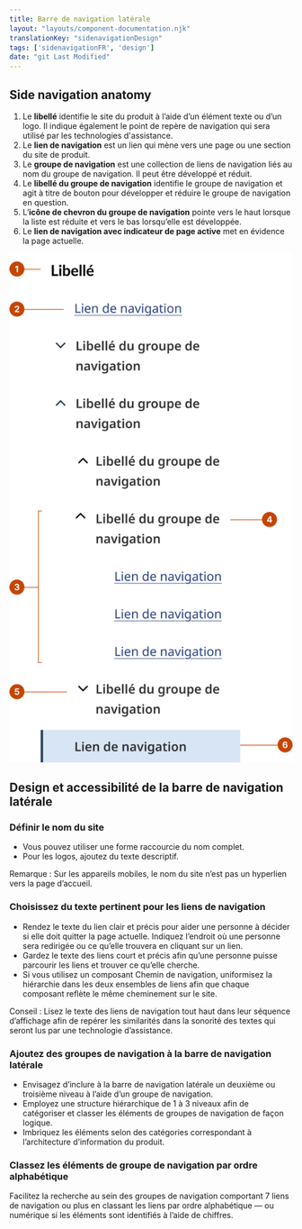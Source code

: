 ```yaml
---
title: Barre de navigation latérale
layout: "layouts/component-documentation.njk"
translationKey: "sidenavigationDesign"
tags: ['sidenavigationFR', 'design']
date: "git Last Modified"
---
```


## Side navigation anatomy

<ol class="anatomy-list">
  <li>Le <strong>libellé</strong> identifie le site du produit à l’aide d’un élément texte ou d’un logo. Il indique également le point de repère de navigation qui sera utilisé par les technologies d'assistance.</li>
  <li>Le <strong>lien de navigation</strong> est un lien qui mène vers une page ou une section du site de produit.</li>
  <li>Le <strong>groupe de navigation</strong> est une collection de liens de navigation liés au nom du groupe de navigation. Il peut être développé et réduit.</li>
  <li>Le <strong>libellé du groupe de navigation</strong> identifie le groupe de navigation et agit à titre de bouton pour développer et réduire le groupe de navigation en question.</li>
  <li>L’<strong>icône de chevron du groupe de navigation</strong> pointe vers le haut lorsque la liste est réduite et vers le bas lorsqu’elle est développée.</li>
  <li>Le <strong>lien de navigation avec indicateur de page active</strong> met en évidence la page actuelle.</li>
</ol>

<img class="b-sm b-default p-400" src="/images/fr/components/anatomy/gcds-side-nav-anatomy.svg" alt="L'anatomie du composant barre de navigation latérale identifiant le libellé, le lien de navigation, le groupe de navigation, le libellé du groupe de navigation, l'icône de chevron du groupe de navigation, le lien de navigation avec indicateur de page active."/>

## Design et accessibilité de la barre de navigation latérale

### Définir le nom du site

- Vous pouvez utiliser une forme raccourcie du nom complet.
- Pour les logos, ajoutez du texte descriptif.

Remarque : Sur les appareils mobiles, le nom du site n’est pas un hyperlien vers la page d’accueil.

### Choisissez du texte pertinent pour les liens de navigation

- Rendez le texte du lien clair et précis pour aider une personne à décider si elle doit quitter la page actuelle. Indiquez l’endroit où une personne sera redirigée ou ce qu’elle trouvera en cliquant sur un lien.
- Gardez le texte des liens court et précis afin qu’une personne puisse parcourir les liens et trouver ce qu’elle cherche.
- Si vous utilisez un composant Chemin de navigation, uniformisez la hiérarchie dans les deux ensembles de liens afin que chaque composant reflète le même cheminement sur le site.  

Conseil : Lisez le texte des liens de navigation tout haut dans leur séquence d’affichage afin de repérer les similarités dans la sonorité des textes qui seront lus par une technologie d’assistance.

### Ajoutez des groupes de navigation à la barre de navigation latérale

- Envisagez d’inclure à la barre de navigation latérale un deuxième ou troisième niveau à l’aide d’un groupe de navigation.
- Employez une structure hiérarchique de 1 à 3 niveaux afin de catégoriser et classer les éléments de groupes de navigation de façon logique.  
- Imbriquez les éléments selon des catégories correspondant à l’architecture d’information du produit.

### Classez les éléments de groupe de navigation par ordre alphabétique

Facilitez la recherche au sein des groupes de navigation comportant 7 liens de navigation ou plus en classant les liens par ordre alphabétique — ou numérique si les éléments sont identifiés à l’aide de chiffres.
